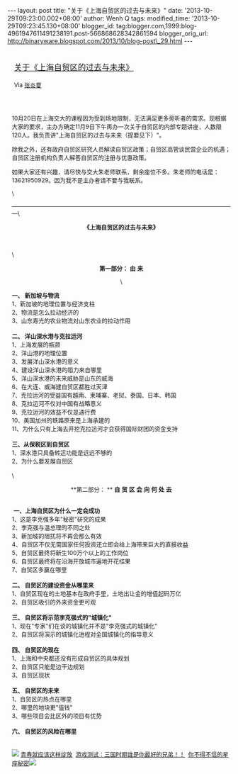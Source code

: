 --- layout: post title: "关于《上海自贸区的过去与未来》" date:
'2013-10-29T09:23:00.002+08:00' author: Wenh Q tags: modified\_time:
'2013-10-29T09:23:45.130+08:00' blogger\_id:
tag:blogger.com,1999:blog-4961947611491238191.post-566868628342861594
blogger\_orig\_url:
http://binaryware.blogspot.com/2013/10/blog-post\_29.html ---
<div style="margin: 10px; padding: 5px;">

<div style="font-size: 18px;">

[关于《上海自贸区的过去与未来》](http://blog.sina.com.cn/s/blog_55c5740f0101on57.html)

</div>

<div style="font-size: 13px;">

Via [张炎夏](http://blog.sina.com.cn/yanxiazhang)

</div>

</div>

<div style="font-size: 13px; padding: 15px 0 10px 10px;">

<div align="left">

10月20日在上海交大的课程因为受到场地限制，无法满足更多旁听者的需求。现根据大家的要求，主办方确定11月9日下午再办一次关于自贸区的内部专题讲座，人数限120人。我负责讲"上海自贸区的过去与未来（提要见下）"。

</div>

<div align="left">

除我之外，还有政府自贸区研究人员解读自贸区政策；自贸区高管谈民营企业的机遇；自贸区注册机构负责人解答自贸区的注册与优惠政策。

</div>

<div align="left">

如果大家还有兴趣，请尽快与交大朱老师联系，剩余座位不多。朱老师的电话是：13621950929。因为我不是主办者请不要与我联系。

</div>

\
<div>

———————————————————————————————————————\

</div>

<div align="center">

**《上海自贸区的过去与未来》**

</div>

\
\
\
<div align="center">

**第一部分：** **由** **来**

</div>

<div align="center">

\

</div>

**一、 新加坡与物流**\
1、新加坡的地理位置与经济支柱\
2、物流是怎么拉动经济的\
3、山东寿光的农业物流对山东农业的拉动作用\
\
**二、 洋山深水港与克拉运河**\
1、上海发展的瓶颈\
2、洋山港的地理位置\
3、发展洋山深水港的意义\
4、建设洋山深水港的阻力来自哪里\
5、洋山深水港的未来威胁是山东的威海\
6、在大连、威海建自贸区都胜过天津\
7、克拉运河的受益国有越南、柬埔寨、老挝、泰国、日本、韩国\
8、克拉运河不仅对中国有战略意义\
9、克拉运河的效益不仅是通行费\
10、美国加州的铁路原来是上海承建的\
11、为什么只有上海去开挖克拉运河才会获得国际财团的资金支持\
\
**三、从保税区到自贸区**\
1、深水港只具备转运功能是远远不够的\
2、为什么要发展自贸区\
 \
\
<div align="center">

**第二部分： ** **自** **贸** **区** **会** **向** **何** **处** **去**

</div>

\
 **一、上海自贸区为什么一定会成功**\
1、这是李克强多年"秘密"研究的成果\
2、李克强与温总理的不同之处\
3、新加坡的阻扰将不再会那么有效\
4、自贸区不仅无需国家任何投资还立即会给上海带来巨大的直接收益\
5、自贸区最终将新生100万个以上的工作岗位\
6、自贸区最终将在沿海开放城市遍地开花结果\
7、自贸区多赢在哪里\
\
**二、 自贸区的建设资金从哪里来**\
1、自贸区现在的土地基本在政府手里，土地出让金的增值起码万亿\
2、自贸区吸引的外来资金更可观\
\
**三、 自贸区将示范李克强式的"城镇化"**\
1、现在"专家"们在谈的城镇化并不是"李克强式的城镇化"\
2、自贸区将演示的城镇化进程对全国城镇化的指导意义\
\
**四、 自贸区的现在**\
1、上海和中央都还没有形成自贸区的具体规划\
2、自贸区只能是边干边规划\
3、自贸区现状\
\
**五、 自贸区的未来**\
1、自贸区的热点在哪里\
2、哪里的地块更"值钱"\
3、哪些项目会比区外的项目有优势\
\
**六、 自贸区的风险在哪里**\
\
\
![](http://simg.sinajs.cn/blog7style/images/special/1265.gif) [青春就应该这样绽放](http://sina.allyes.com/main/adfclick?db=sina&bid=204720,469641,474922&cid=0,0,0&sid=473458&advid=358&camid=37389&show=ignore&url=http://qing.blog.sina.com.cn/tag/%E5%86%99%E7%9C%9F)  [游戏测试：三国时期谁是你最好的兄弟！！](http://sina.allyes.com/main/adfclick?db=sina&bid=204720,469645,474926&cid=0,0,0&sid=473464&advid=358&camid=37389&show=ignore&url=http%3A%2F%2Funion.9173.com%2Fpub%3Fp%3D1%26u%3D1008)  [你不得不信的星座秘密](http://sina.allyes.com/main/adfclick?db=sina&bid=204720,469646,474927&cid=0,0,0&sid=473465&advid=358&camid=37389&show=ignore&url=http://qing.blog.sina.com.cn/tag/%E6%98%9F%E5%BA%A7)![](http://sina.allyes.com/main/adfclick?db=sina&bid=204720,470173,475454&cid=0,0,0&sid=474001&advid=358&camid=37389&show=ignore&url=http://simg.%20%20%20sinajs.cn/blog7style/images/common/sg_trans.gif?t=0)

</div>
